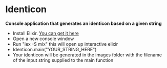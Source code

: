 # Identicon

**Console application that generates an identicon based on a given string**

- Install Elixir. [You can get it here](https://elixir-lang.org/install.html)
- Open a new console window
- Run "iex -S mix" this will open up interactive elixir
- Identicon.main("YOUR_STRING_HERE")
- Your identicon will be generated in the images folder with the filename of the input string supplied to the main function
